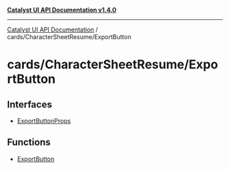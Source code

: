 [**Catalyst UI API Documentation v1.4.0**](../../../README.md)

---

[Catalyst UI API Documentation](../../../README.md) / cards/CharacterSheetResume/ExportButton

# cards/CharacterSheetResume/ExportButton

## Interfaces

- [ExportButtonProps](interfaces/ExportButtonProps.md)

## Functions

- [ExportButton](functions/ExportButton.md)
